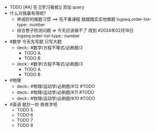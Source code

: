 - TODO [#A] 在 [[学习看板]] 添加 query
- 什么对我最有用呢?
	- 养成好的做题习惯 ==> 先不看课程 就踏踏实实地做题
	  logseq.order-list-type:: number
	- 综合卷子检测问题 => 今天应该做不了 改到 #2024年02月18日
	  logseq.order-list-type:: number
- #数学 今天先写题 只写大题
	- deck:: #数学/方程不等式/必刷题/2
		- TODO A
		- TODO B
	- deck:: #数学/方程不等式/必刷题/3
		- TODO A
		- TODO B
- #物理
	- deck:: #物理/运动学/必刷题/K12 #TODO
	- deck:: #物理/运动学/必刷题/K11 #TODO
	- deck:: #物理/运动学/必刷题/K10 #TODO
- #英语 就抄一抄 练练字吧
	- TODO 5
	- TODO 6
	- TODO 7
	- TODO 8